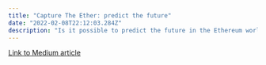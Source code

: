 ```yaml
---
title: "Capture The Ether: predict the future"
date: "2022-02-08T22:12:03.284Z"
description: "Is it possible to predict the future in the Ethereum world? The answer is: kind of."
---
```


[Link to Medium article](https://coinsbench.com/capture-the-ether-predict-the-future-cb5acf12a8cb)
<!-- 
Capture The Ether: predict the future
Is it possible to predict the future in the Ethereum world? The answer is: kind of.

I’m not going to lie, I found this challenge quite difficult and it took me several days of trying and reading documentation before I could solve it.

There are not straight forward ways to complete it nor the solution I found guarantees that’s going to be solved on the first try.

Let’s analyze the most important parts of the contract.


Apart from the variables and the constructor, there are other three key functions (you can skip this part if you’re looking for the solution 😃):

isComplete: returns a boolean indicating if the challenge has been solved by checking the contract’s balance, that should be 0. We’ve previously sent 1 ether with the constructor and the only way of getting it back is by solving the challenge.
lockInGuess: this is the first function that we need (and are able) to call in order to ‘play’ this game. It does quite a few things:
- Requires that the guesser is in its default, initial value: 0.
- Requires that we send another ether.
- Sets the guesser variable to our account (msg.sender)
- Sets the guess variable to the parameter we included when calling the function.
- Sets the settlementBlockNumber to the next block.number of the one in which our transaction is included.
settle: this is the final function and the one we need to call to solve the challenge.
- Requires that the guesser has already ben assigned to the msg.sender. This is why we need to have called the lockInGuess function before settle.
- Requires the block.number of this transaction to be bigger/higher than the settlementBlockNumber that we set in lockInGuess. Another thing that defines the order of the functions.
- Sets a uint8 variable answer to the keccak256 hash of the previous blockhash and the timestamp, then casts that into a uint8 and then applies the modulus of 10. This is very important, because now we know that the number we have to predict is just between 0 and 9.
- Sets the guesser back to 0 and if guess and answer are the same, we get back our two ethers.
This is the solution that I wrote:


First of all, there’s an interface that will allow us to call the challenge from our custom contract.

When we deploy the PredictTheFutureSolver we need to include the challenge’s address with the constructor (you can look for it on the CTE site). That’s how both contracts connect with each other.

Then, as the order of the challenge’s functions allow us, we need to call lockNumber with any number we want between 0 and 9. I’ve added a require statement so that if by mistake or distraction we try to send an out of range number, the transaction will revert. Remember to send 1 ether with this call, as required by lockInGuess.

Ok, so we’ve locked our guess. Now what? We could try and actually guess the answer. But what happens if we decide to just do that? As we’ve seen in the settle function, the guesser gets set back to 0 (line 4 in the fn), but it is a requirement for it to be the msg.sender before (line 1). So if we miss, we would need to call lockInGuess again along with 1 ether to re-set the guesser! Not a very smart business, if you ask me.

So, what can we do to be able to miss the guess but avoid starting again?

As you can see in the settleChallenge function, three things happen.

The challenge’s settle function is called.
It is required that the challenge’s isComplete function returns true.
An event is emitted.
The key here is the require statement.

One of the main properties of the Ethereum transactions is that they are atomic. It is all or nothing, they can’t partially do what they are intended to do.

Require statements are usually added first, but in this case, as something needs to happen before (the answer has to be set and compared to guess), i’ve added it on the second line of our function. Post calling settle.

This is what’s going to happen:

The settle function is called.
If answer and guess are different…

2. The challenge won’t send us its 2 ethers.

3. The isComplete function will return false (because the balance is not 0).

4. The settleChallenge function will revert and any change will go back

If answer and guess are equal…

2. The challenge will send us 2 ethers, draining its balance.

3. The isComplete function will return true.

4. The settleChallenge function won’t revert and the event will be emitted.

Now it’s time to spam the challenge. We need to start calling settleChallenge until the answer equals our previous guess. Remember that you must wait at least one more block to be mined (~15 seconds) before doing it. And you will spend some gas with the calls, but that’s definitely better than sending 1 ether each time you want to guess.

The other thing to be aware of is that when you finally guess the answer, the challenge will send the ethers to the contract, not your externally owned account. That’s the reason i’ve added the withdraw function. Remember this if you don’t want to lose them.

If you want to try all of this without spending rETHs first, assuming you are using remix, you can switch your environment from Injected Web3 to Javascript VM and play a little bit. The only thing that you need to keep in mind is that you won’t be able to include any line that has block information, so the settlementBlockNumber must go and you can replace the block.blockhash(block.number — 1) part for any number you want, and it will work the same.


That’s it! You can tell me if you had issues or ask me any questions. On the next article we’ll solve the last of the Lotteries challenges: ‘Predict the block hash’.
 -->

